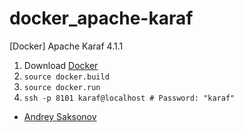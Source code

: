 # docker_apache-karaf
[Docker] Apache Karaf 4.1.1

1. Download [Docker](https://www.docker.com/community-edition)
2. `source docker.build`
3. `source docker.run`
4. `ssh -p 8101 karaf@localhost # Password: "karaf"`

* [Andrey Saksonov](https://saksonov.me)

